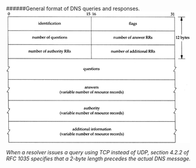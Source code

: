 ######General format of DNS queries and responses.
![Screenshot](dns_format.gif)

*When a resolver issues a query using TCP instead of UDP, section 4.2.2 of RFC 1035 specifies that a 2-byte length precedes the actual DNS message.*

